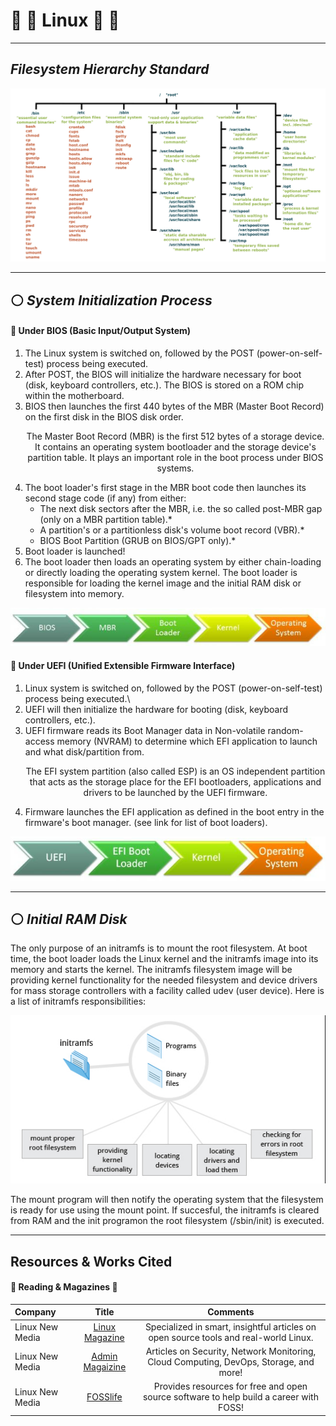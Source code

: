 <!-- Header -->
# :banana: :penguin: Linux :kiwi_fruit: :strawberry:

<!-- File Structure -->
___
## *Filesystem Hierarchy Standard*
<div align="center"><img src="../../images/linux_structure.png"></div><hr/>

<!-- Boot Process -->
## :white_circle: *System Initialization Process*

<!-- BIOS Process -->
#### :small_blue_diamond: Under BIOS (Basic Input/Output System)
1. The Linux system is switched on, followed by the POST (power-on-self-test) process being executed.
2. After POST, the BIOS will initialize the hardware necessary for boot (disk, keyboard controllers, etc.). The BIOS is stored on a ROM chip within the motherboard.
3. BIOS then launches the first 440 bytes of the MBR (Master Boot Record) on the first disk in the BIOS disk order. <p align="center">The Master Boot Record (MBR) is the first 512 bytes of a storage device. It contains an operating system bootloader and the storage device's partition table. It plays an important role in the boot process under BIOS systems.</p>
4. The boot loader's first stage in the MBR boot code then launches its second stage code (if any) from either:
    * The next disk sectors after the MBR, i.e. the so called post-MBR gap (only on a MBR partition table).*
    * A partition's or a partitionless disk's volume boot record (VBR).*
    * BIOS Boot Partition (GRUB on BIOS/GPT only).*
5. Boot loader is launched!
6. The boot loader then loads an operating system by either chain-loading or directly loading the operating system kernel. The boot loader is responsible for loading the kernel image and the initial RAM disk or filesystem into memory.

<!-- UEFI image -->
<p align="center">
  <img src="../../images/bios.png?raw=true" alt="initramfs image"/>
</p>

<!-- UEFI Process -->
#### :small_orange_diamond: Under UEFI (Unified Extensible Firmware Interface)
1. Linux system is switched on, followed by the POST (power-on-self-test) process being executed.\
2. UEFI will then initialize the hardware for booting (disk, keyboard controllers, etc.).
3. UEFI firmware reads its Boot Manager data in Non-volatile random-access memory (NVRAM) to determine which EFI application to launch and what disk/partition from. <p align="center">The EFI system partition (also called ESP) is an OS independent partition that acts as the storage place for the EFI bootloaders, applications and drivers to be launched by the UEFI firmware.</p>
4. Firmware launches the EFI application as defined in the boot entry in the firmware's boot manager. (see link for list of boot loaders).
<!-- UEFI image -->
<p align="center">
  <img src="../../images/uefi.png?raw=true" alt="initramfs image"/>
</p>


<!-- initramfs -->
___
## :white_circle: *Initial RAM Disk*
<!-- initramfs Paragraph (1) -->
<p>The only purpose of an initramfs is to mount the root filesystem. At boot time, the boot loader loads the Linux kernel and the initramfs image into its memory and starts the kernel. The initramfs filesystem image will be providing kernel functionality for the needed filesystem and device drivers for mass storage controllers with a facility called udev (user device). Here is a list of initramfs responsibilities:</p>
<!-- initramfs image -->
<p align="center">
  <img src="../../images/initramfs.png?raw=true" alt="initramfs image"/>
</p>
<!-- initramfs Paragraph (2) -->
<p>The mount program will then notify the operating system that the filesystem is ready for use using the mount point. If succesful, the initramfs is cleared from RAM and the init programon the root filesystem (/sbin/init) is executed.</p>


<!-- Linux Websites for Reading -->
___
## Resources & Works Cited
<!-- Reading -->
#### :open_book: Reading & Magazines :open_book:
Company | Title | Comments
:------ |:------:|:--------:
Linux New Media | [Linux Magazine](https://www.linux-magazine.com) | Specialized in smart, insightful articles on open source tools and real-world Linux.
Linux New Media | [Admin Magaizine](https://www.admin-magazine.com/) | Articles on Security, Network Monitoring, Cloud Computing, DevOps, Storage, and more!
Linux New Media | [FOSSlife](https://www.fosslife.org/) | Provides resources for free and open source software to help build a career with FOSS!
